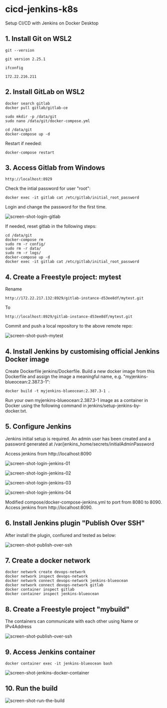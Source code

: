 # cicd-jenkins-k8s
Setup CI/CD with Jenkins on Docker Desktop

## 1. Install Git on WSL2

    git --version

    git version 2.25.1

    ifconfig

    172.22.216.211

## 2. Install GitLab on WSL2

    docker search gitlab
    docker pull gitlab/gitlab-ce

    sudo mkdir -p /data/git
    sudo nano /data/git/docker-compose.yml

    cd /data/git
    docker-compose up -d

Restart if needed:

    docker-compose restart

## 3. Access Gitlab from Windows

    http://localhost:8929

Check the intial password for user "root":

    docker exec -it gitlab cat /etc/gitlab/initial_root_password

Login and change the password for the first time.

![screen-shot-login-gitlab](screen-shot/login-to-gitlab.png)

If needed, reset gitlab in the following steps:

    cd /data/git
    docker-compose rm
    sudo rm -r config/
    sudo rm -r data/
    sudo rm -r logs/
    docker-compose up -d
    docker exec -it gitlab cat /etc/gitlab/initial_root_password

## 4. Create a Freestyle project: mytest

Rename

    http://172.22.217.132:8929/gitlab-instance-d53ee8df/mytest.git

To

    http://localhost:8929/gitlab-instance-d53ee8df/mytest.git

Commit and push a local repository to the above remote repo:

![screen-shot-push-mytest](screen-shot/push-from-intellij.png)

## 4. Install Jenkins by customising official Jenkins Docker image

Create Dockerfile jenkins/Dockerfile.
Build a new docker image from this Dockerfile and assign the image a meaningful name, e.g. "myjenkins-blueocean:2.387.3-1":

    docker build -t myjenkins-blueocean:2.387.3-1 .

Run your own myjenkins-blueocean:2.387.3-1 image as a container in Docker using the following command in jenkins/setup-jenkins-by-docker.txt.

## 5. Configure Jenkins

Jenkins initial setup is required. An admin user has been created and a password generated at /var/jenkins_home/secrets/initialAdminPassword

Access jenkins from http://localhost:8090

![screen-shot-login-jenkins-01](screen-shot/jenkins-initial-page.png)

![screen-shot-login-jenkins-02](screen-shot/jenkins-after-init-password.png)

![screen-shot-login-jenkins-03](screen-shot/jenkins-getting-started.png)

![screen-shot-login-jenkins-04](screen-shot/change-password.png)

Modified compose/docker-compose-jenkins.yml to port from 8080 to 8090. Access jenkins from http://localhost:8090.

## 6. Install Jenkins plugin "Publish Over SSH"

After install the plugin, confiured and tested as below:

![screen-shot-publish-over-ssh](screen-shot/test-publish-over-ssh.png)

## 7. Create a docker network

    docker network create devops-network
    docker network inspect devops-network
    docker network connect devops-network jenkins-blueocean
    docker network connect devops-network gitlab
    docker container inspect gitlab
    docker container inspect jenkins-blueocean


## 8. Create a Freestyle project "mybuild"

The containers can communicate with each other using Name or IPv4Address

![screen-shot-publish-over-ssh](screen-shot/connect-jenkins-to-gitlab.png)

## 9. Access Jenkins container

    docker container exec -it jenkins-blueocean bash

![screen-shot-jenkins-docker-container](screen-shot/jenkins-docker-container.png)

## 10. Run the build

![screen-shot-run-the-build](screen-shot/Screenshot-run-the-build.png)
